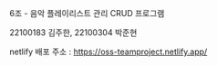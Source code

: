 6조 - 음악 플레이리스트 관리 CRUD 프로그램

22100183 김주한, 22100304 박준현

netlify 배포 주소 : https://oss-teamproject.netlify.app/